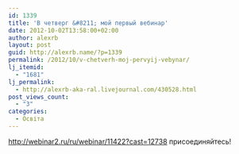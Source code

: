 ```yaml
---
id: 1339
title: 'В четверг &#8211; мой первый вебинар'
date: 2012-10-02T13:58:00+02:00
author: alexrb
layout: post
guid: http://alexrb.name/?p=1339
permalink: /2012/10/v-chetverh-moj-pervyij-vebynar/
lj_itemid:
  - "1681"
lj_permalink:
  - http://alexrb-aka-ral.livejournal.com/430528.html
post_views_count:
  - "3"
categories:
  - Освіта
---
```

<http://webinar2.ru/ru/webinar/11422?cast=12738> присоединяйтесь!